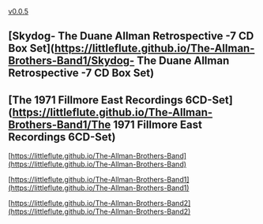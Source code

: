 [v0.0.5](https://github.com/littleflute/The-Allman-Brothers-Band/edit/master/README.md)

## [Skydog- The Duane Allman Retrospective -7 CD Box Set](https://littleflute.github.io/The-Allman-Brothers-Band1/Skydog- The Duane Allman Retrospective -7 CD Box Set)

## [The 1971 Fillmore East Recordings 6CD-Set](https://littleflute.github.io/The-Allman-Brothers-Band1/The 1971 Fillmore East Recordings 6CD-Set)

[https://littleflute.github.io/The-Allman-Brothers-Band](https://littleflute.github.io/The-Allman-Brothers-Band)

[https://littleflute.github.io/The-Allman-Brothers-Band1](https://littleflute.github.io/The-Allman-Brothers-Band1)

[https://littleflute.github.io/The-Allman-Brothers-Band2](https://littleflute.github.io/The-Allman-Brothers-Band2)
